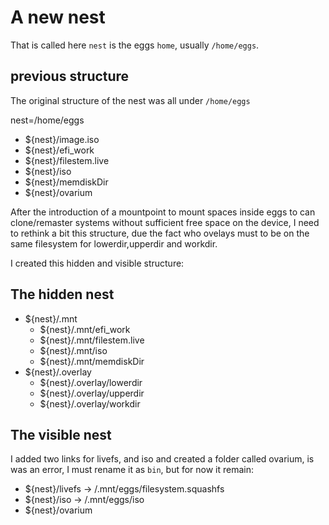 # A new nest

That is called here `nest` is the eggs `home`, usually `/home/eggs`.

## previous structure
The original structure of the nest was all under `/home/eggs`

nest=/home/eggs

* ${nest}/image.iso
* ${nest}/efi_work
* ${nest}/filestem.live
* ${nest}/iso
* ${nest}/memdiskDir
* ${nest}/ovarium

After the introduction of a mountpoint to mount spaces inside eggs to can clone/remaster systems without sufficient free space on the device, I need to rethink a bit this structure, due the fact who ovelays must to be on the same filesystem for lowerdir,upperdir and workdir. 

I created this hidden and visible structure:

## The hidden nest
* ${nest}/.mnt
    * ${nest}/.mnt/efi_work
    * ${nest}/.mnt/filestem.live
    * ${nest}/.mnt/iso
    * ${nest}/.mnt/memdiskDir
* ${nest}/.overlay
    * ${nest}/.overlay/lowerdir
    * ${nest}/.overlay/upperdir
    * ${nest}/.overlay/workdir


## The visible nest
I added two links for livefs, and iso and created a folder called ovarium, is was an error, I must rename it as `bin`, but for now it remain:

* ${nest}/livefs -> /.mnt/eggs/filesystem.squashfs
* ${nest}/iso -> /.mnt/eggs/iso
* ${nest}/ovarium 
